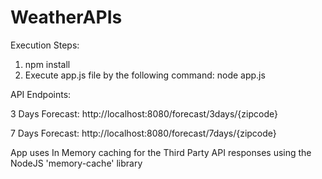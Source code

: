 # WeatherAPIs

Execution Steps:
1. npm install
2. Execute app.js file by the following command: node app.js

API Endpoints:

3 Days Forecast: 
http://localhost:8080/forecast/3days/{zipcode}

7 Days Forecast:
http://localhost:8080/forecast/7days/{zipcode}

App uses In Memory caching for the Third Party API responses using the NodeJS 'memory-cache' library
